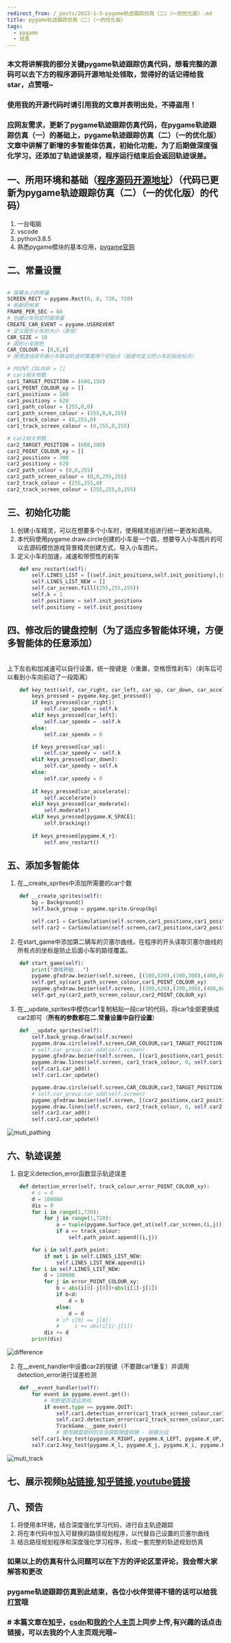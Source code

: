 ```yaml
---
redirect_from: /_posts/2022-1-3-pygame轨迹跟踪仿真（二）（一的优化版）.md
title: pygame轨迹跟踪仿真（二）（一的优化版）
tags: 
  - pygame
  - 仿真
---
```


### 本文将讲解我的部分关键pygame轨迹跟踪仿真代码，想看完整的源码可以去下方的程序源码开源地址处领取，觉得好的话记得给我star，点赞哦~
### 使用我的开源代码时请引用我的文章并表明出处，不得盗用！
### 应网友需求，更新了pygame轨迹跟踪仿真代码，在pygame轨迹跟踪仿真（一）的基础上，pygame轨迹跟踪仿真（二）（一的优化版）文章中讲解了新增的多智能体仿真，初始化功能，为了后期做深度强化学习，还添加了轨迹误差项，程序运行结束后会返回轨迹误差。

## 一、所用环境和基础（[程序源码开源地址](https://github.com/muzilyd/pygame_trajectory-tracking_muzilyd)）（代码已更新为pygame轨迹跟踪仿真（二）（一的优化版）的代码）
1. 一台电脑
2. vscode
3. python3.8.5
4. 熟悉pygame模块的基本应用，[pygame官网](https://www.pygame.org/news)

## 二、常量设置
```python

# 屏幕大小的常量
SCREEN_RECT = pygame.Rect(0, 0, 720, 720)
# 刷新的帧率
FRAME_PER_SEC = 60
# 创建小车的定时器常量
CREATE_CAR_EVENT = pygame.USEREVENT
# 定义圆形小车的大小（直径）
CAR_SIZE = 10
# 圆形小车颜色
CAR_COLOUR = [0,0,0]
# 使用连线命令画小车移动轨迹时需要两个初始点（就是你定义的小车初始坐标点）

# POINT_COLOUR = []
# car1相关参数
car1_TARGET_POSITION = (600,150)
car1_POINT_COLOUR_xy = []
car1_positionx = 100
car1_positiony = 620
car1_path_colour = (255,0,0)
car1_path_screen_colour = (255,0,0,255)
car1_track_colour = (0,255,0)
car1_track_screen_colour = (0,255,0,255)

# car2相关参数
car2_TARGET_POSITION = (600,300)
car2_POINT_COLOUR_xy = []
car2_positionx = 300
car2_positiony = 620
car2_path_colour = (0,0,255)
car2_path_screen_colour = (0,0,255,255)
car2_track_colour = (255,255,0)
car2_track_screen_colour = (255,255,0,255)
```

## 三、初始化功能
1. 创建小车精灵，可以在想要多个小车时，使用精灵组进行统一更改和调用。
2. 本代码使用pygame.draw.circle创建的小车是一个圆，想要导入小车图片的可以去源码模仿游戏背景精灵创建方式，导入小车图片。
3. 定义小车的加速，减速和带惯性的刹车

```python
    def env_restart(self):
        self.LINES_LIST = [(self.init_positionx,self.init_positiony),(self.init_positionx,self.init_positiony)]
        self.LINES_LIST_NEW = []
        self.car_screen.fill((255,255,255))
        self.k = 1
        self.positionx = self.init_positionx
        self.positiony = self.init_positiony
```

## 四、修改后的键盘控制（为了适应多智能体环境，方便多智能体的任意添加）
<br/>上下左右和加减速可以自行设置，统一按键是（r重置，空格惯性刹车）（刹车后可以看到小车向前动了一段距离）</br>
```python
    def key_test(self, car_right, car_left, car_up, car_down, car_accelerate, car_moderate):
        keys_pressed = pygame.key.get_pressed()
        if keys_pressed[car_right]:
            self.car_speedx = self.k
        elif keys_pressed[car_left]:
            self.car_speedx = -self.k
        else:
            self.car_speedx = 0

        if keys_pressed[car_up]:
            self.car_speedy = -self.k
        elif keys_pressed[car_down]:
            self.car_speedy = self.k
        else:
            self.car_speedy = 0
        
        if keys_pressed[car_accelerate]:
            self.accelerate()
        elif keys_pressed[car_moderate]:
            self.moderate()
        elif keys_pressed[pygame.K_SPACE]:
            self.bracking()
        
        if keys_pressed[pygame.K_r]:
            self.env_restart()
```

## 五、添加多智能体
1. 在__create_sprites中添加所需要的car个数

```python
    def __create_sprites(self):
        bg = Background()
        self.back_group = pygame.sprite.Group(bg)

        self.car1 = CarSimulation(self.screen,car1_positionx,car1_positiony)
        self.car2 = CarSimulation(self.screen,car2_positionx,car2_positiony)
```

2. 在start_game中添加第二辆车的贝塞尔曲线，在程序的开头读取贝塞尔曲线的所有点的坐标是防止后面小车的路径覆盖。

```python
    def start_game(self):
        print("游戏开始...")
        pygame.gfxdraw.bezier(self.screen, [(100,620),(300,300),(400,600),(600,150)], 5, car1_path_colour)
        self.get_xy(car1_path_screen_colour,car1_POINT_COLOUR_xy)
        pygame.gfxdraw.bezier(self.screen, [(300,620),(300,300),(400,600),(600,300)], 5, car2_path_colour)
        self.get_xy(car2_path_screen_colour,car2_POINT_COLOUR_xy)
```
3. 在__update_sprites中模仿car1复制粘贴一段car1的代码，将car1全部更换成car2即可（**所有的参数都在二.常量设置中自行设置**）

```python
    def __update_sprites(self):
        self.back_group.draw(self.screen)
        pygame.draw.circle(self.screen,CAR_COLOUR,car1_TARGET_POSITION,CAR_SIZE,0)  #最后一个0表示填充，数字代表线宽
        # self.car_group.car_add(self.screen)
        pygame.gfxdraw.bezier(self.screen, [(car1_positionx,car1_positiony),(300,300),(400,600),car1_TARGET_POSITION], 5, car1_path_colour)
        pygame.draw.lines(self.screen, car1_track_colour, 0, self.car1.LINES_LIST)
        self.car1.car_add()
        self.car1.car_update()

        pygame.draw.circle(self.screen,CAR_COLOUR,car2_TARGET_POSITION,CAR_SIZE,0)  #最后一个0表示填充，数字代表线宽
        # self.car_group.car_add(self.screen)
        pygame.gfxdraw.bezier(self.screen, [(car2_positionx,car2_positiony),(300,300),(400,600),car2_TARGET_POSITION], 5, car2_path_colour)
        pygame.draw.lines(self.screen, car2_track_colour, 0, self.car2.LINES_LIST)
        self.car2.car_add()
        self.car2.car_update()
```
![muti_pathing](https://raw.githubusercontent.com/muzilyd/blog-image/main/trackgame_picture/muti_pathing.png)

## 六、轨迹误差
1. 自定义detection_error函数显示轨迹误差
```python
    def detection_error(self, track_colour,error_POINT_COLOUR_xy):
        # c = 0
        d = 100000
        dis = 0
        for i in range(1,720):
            for j in range(1,720):
                a = tuple(pygame.Surface.get_at(self.car_screen,(i,j)))
                if a == track_colour:
                    self.path_point.append((i,j))

        for i in self.path_point:
            if not i in self.LINES_LIST_NEW:
                self.LINES_LIST_NEW.append(i)
        for i in self.LINES_LIST_NEW:
            d = 100000
            for j in error_POINT_COLOUR_xy:
                b = abs(i[0]-j[0])+abs(i[1]-j[1])
                if b<d:
                    d = b
                else:
                    d = d
                # if i[0] == j[0]:
                #     c += abs(i[1]-j[1])
            dis += d
        print(dis)
```
![difference](https://raw.githubusercontent.com/muzilyd/blog-image/main/trackgame_picture/difference.png)

2. 在__event_handler中设置car2的按键（不要跟car1重复）并调用detection_error进行误差检测
```python
    def __event_handler(self):
        for event in pygame.event.get():
            # 判断是否退出游戏
            if event.type == pygame.QUIT:
                self.car1.detection_error(car1_track_screen_colour,car1_POINT_COLOUR_xy)
                self.car2.detection_error(car2_track_screen_colour,car2_POINT_COLOUR_xy)
                TrackGame.__game_over()
                # 使用键盘提供的方法获取键盘按键 - 按键元组
        self.car1.key_test(pygame.K_RIGHT, pygame.K_LEFT, pygame.K_UP, pygame.K_DOWN, pygame.K_z, pygame.K_x)
        self.car2.key_test(pygame.K_l, pygame.K_j, pygame.K_i, pygame.K_k, pygame.K_c, pygame.K_v)
```

![muti_track](https://raw.githubusercontent.com/muzilyd/blog-image/main/trackgame_picture/muti_track.png)

## 七、展示视频[b站链接](https://www.bilibili.com/video/BV1wL4y1J7AA?spm_id_from=333.999.0.0),[知乎链接](https://www.zhihu.com/zvideo/1460020130692927488),[youtube链接](https://youtu.be/05Krl1uwZTo)

## 八、预告
1. 将使用本环境，结合深度强化学习代码，进行自主轨迹跟踪
2. 将在本代码中加入可替换的路径规划程序，以代替自己设置的贝塞尔曲线
3. 结合路径规划程序和深度强化学习程序，形成一套完整的轨迹规划仿真

### 如果以上的仿真有什么问题可以在下方的评论区里评论，我会帮大家解答和更改
### pygame轨迹跟踪仿真到此结束，各位小伙伴觉得不错的话可以给我[打赏](https://muzilyd.github.io/merger/)哦
### # 本篇文章在[知乎](https://www.zhihu.com/people/muzilyd)，[csdn](https://blog.csdn.net/azreallyd?spm=1011.2124.3001.5343)和[我的个人主页](https://muzilyd.github.io/)上同步上传,有兴趣的话点击链接，可以去我的个人主页观光哦~
